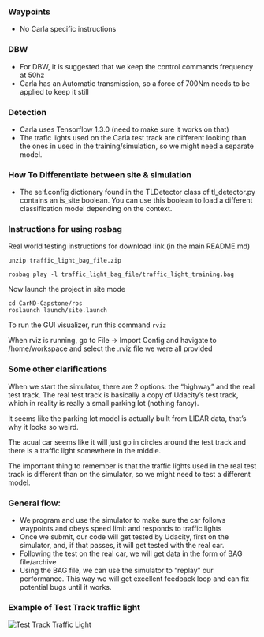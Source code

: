 ### Waypoints
- No Carla specific instructions

### DBW 
- For DBW, it is suggested that we keep the control commands frequency at 50hz
- Carla has an Automatic transmission, so a force of 700Nm needs to be applied to keep it still 

### Detection
- Carla uses Tensorflow 1.3.0 (need to make sure it works on that)
- The trafic lights used on the Carla test track are different looking than the ones in used in the training/simulation, so we might need a separate model.

### How To Differentiate between site & simulation
- The self.config dictionary found in the TLDetector class of tl_detector.py contains an is_site boolean. You can use this boolean to load a different classification model depending on the context.

### Instructions for using rosbag
Real world testing instructions for download link (in the main README.md)

```
unzip traffic_light_bag_file.zip
```
```
rosbag play -l traffic_light_bag_file/traffic_light_training.bag
```

Now launch the project in site mode

```
cd CarND-Capstone/ros
roslaunch launch/site.launch
```
To run the GUI visualizer, run this command
```rviz``` 

When rviz is running, go to File -> Import Config and havigate to /home/workspace and select the .rviz file we were all provided

### Some other clarifications

When we start the simulator, there are 2 options: the “highway” and the real test track. The real test track is basically a copy of Udacity’s test track, which in reality is really a small parking lot (nothing fancy).

It seems like the parking lot model is actually built from LIDAR data, that’s why it looks so weird.

The acual car seems like it will just go in circles around the test track and there is a traffic light somewhere in the middle.

The important thing to remember is that the traffic lights used in the real test track is different than on the simulator, so we might need to test a different model.

### General flow:

- We program and use the simulator to make sure the car follows waypoints and obeys speed limit and responds to traffic lights
- Once we submit, our code will get tested by Udacity, first on the simulator, and, if that passes, it will get tested with the real car.
- Following the test on the real car, we will get data in the form of BAG file/archive
- Using the BAG file, we can use the simulator to “replay” our performance. This way we will get excellent feedback loop and can fix potential bugs until it works.

### Example of Test Track traffic light
![Test Track Traffic Light](/imgs/test_track_trafficlight.png)

